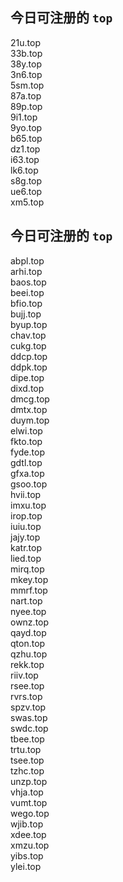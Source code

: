 
## 今日可注册的 `top`
>
21u.top   
33b.top   
38y.top   
3n6.top   
5sm.top   
87a.top   
89p.top   
9i1.top   
9yo.top   
b65.top   
dz1.top   
i63.top   
lk6.top   
s8g.top   
ue6.top   
xm5.top   


## 今日可注册的 `top`
>
abpl.top   
arhi.top   
baos.top   
beei.top   
bfio.top   
bujj.top   
byup.top   
chav.top   
cukg.top   
ddcp.top   
ddpk.top   
dipe.top   
dixd.top   
dmcg.top   
dmtx.top   
duym.top   
elwi.top   
fkto.top   
fyde.top   
gdtl.top   
gfxa.top   
gsoo.top   
hvii.top   
imxu.top   
irop.top   
iuiu.top   
jajy.top   
katr.top   
lied.top   
mirq.top   
mkey.top   
mmrf.top   
nart.top   
nyee.top   
ownz.top   
qayd.top   
qton.top   
qzhu.top   
rekk.top   
riiv.top   
rsee.top   
rvrs.top   
spzv.top   
swas.top   
swdc.top   
tbee.top   
trtu.top   
tsee.top   
tzhc.top   
unzp.top   
vhja.top   
vumt.top   
wego.top   
wjib.top   
xdee.top   
xmzu.top   
yibs.top   
ylei.top   

